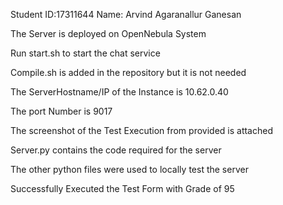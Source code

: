 Student ID:17311644  Name: Arvind Agaranallur Ganesan

The Server is deployed on OpenNebula System

Run start.sh to start the chat service

Compile.sh is added in the repository but it is not needed

The ServerHostname/IP of the Instance is 10.62.0.40

The port Number is 9017

The screenshot of the Test Execution from provided is attached

Server.py contains the code required for the server

The other python files were used to locally test the server

Successfully Executed the Test Form with Grade of 95
